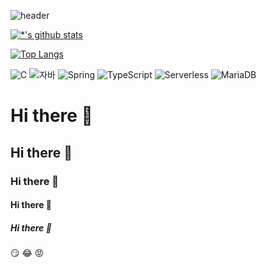 ![header](https://capsule-render.vercel.app/api?type=rect&height=150&color=gradient&text=HyeonLokJoo)

[![*'s github stats](https://github-readme-stats.vercel.app/api?username=lokyyyi)](https://github.com/lokyyyi)

[![Top Langs](https://github-readme-stats.vercel.app/api/top-langs/?username=lokyyyi)](https://github.com/lokyyyi/github-readme-stats)

![C](https://img.shields.io/badge/-C-123456?style=flat-square&logo=C&logoColor=black)
![자바](https://img.shields.io/badge/-자바-007396?style=flat&logo=Java&logoColor=ffffff)
![Spring](https://img.shields.io/badge/-Spring-6DB33F?style=for-the-badge&logo=Spring&logoColor=white)
![TypeScript](https://img.shields.io/badge/-TypeScript-3178C6?style=flat-square&logo=TypeScript&logoColor=white)
![Serverless](https://img.shields.io/badge/-Serverless-FD5750?style=flat-square&logo=Serverless&logoColor=magenta)
![MariaDB](https://img.shields.io/badge/-MariaDB-1F305F?style=flat-square&logo=mariadb&logoColor=white)


# Hi there 👋
## Hi there 👋
### Hi there 👋
#### Hi there 👋
##### Hi there 👋


:smirk:
:joy:
:rage:
